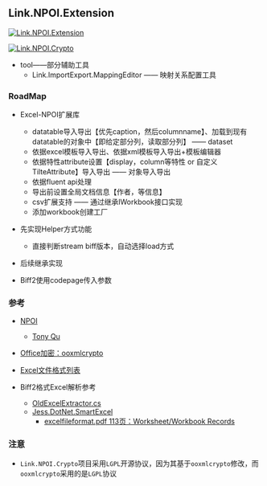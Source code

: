 ## Link.NPOI.Extension

[![Link.NPOI.Extension](https://img.shields.io/nuget/dt/Link.NPOI.Extension)](https://www.nuget.org/packages/Link.NPOI.Extension) 

[![Link.NPOI.Crypto](https://img.shields.io/nuget/dt/Link.NPOI.Crypto)](https://www.nuget.org/packages/Link.NPOI.Crypto) 


* tool——部分辅助工具
    * Link.ImportExport.MappingEditor —— 映射关系配置工具

### RoadMap

* Excel-NPOI扩展库
    * datatable导入导出【优先caption，然后columnname】、加载到现有datatable的对象中【即给定部分列，读取部分列】 —— dataset
    * 依据excel模板导入导出、依据xml模板导入导出+模板编辑器
    * 依据特性attribute设置【display，column等特性 or 自定义TilteAttribute】导入导出 —— 对象导入导出
    * 依据fluent api处理
    * 导出前设置全局文档信息【作者，等信息】
    * csv扩展支持 —— 通过继承IWorkbook接口实现
    * 添加workbook创建工厂

* 先实现Helper方式功能
    * 直接判断stream biff版本，自动选择load方式
* 后续继承实现
* Biff2使用codepage传入参数


### 参考

* [NPOI](https://github.com/nissl-lab/npoi)
    * [Tony Qu](https://github.com/tonyqus)    
* [Office加密：ooxmlcrypto](https://code.google.com/archive/p/ooxmlcrypto/)

* [Excel文件格式列表](https://docs.microsoft.com/zh-cn/dotnet/api/microsoft.office.interop.excel.xlfileformat)
* Biff2格式Excel解析参考
    * [OldExcelExtractor.cs](https://github.com/nissl-lab/npoi/blob/master/main/HSSF/Extractor/OldExcelExtractor.cs)
    * [Jess.DotNet.SmartExcel](https://github.com/ShiJess/Jess.DotNet.SmartExcel)
        * [excelfileformat.pdf 113页：Worksheet/Workbook Records](https://github.com/ShiJess/Jess.DotNet.SmartExcel/blob/main/docs/excelfileformat.pdf)


### 注意

* `Link.NPOI.Crypto`项目采用`LGPL`开源协议，因为其基于`ooxmlcrypto`修改，而`ooxmlcrypto`采用的是`LGPL`协议
